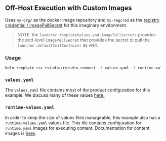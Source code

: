 ## Off-Host Execution with Custom Images

Uses `my-org/` as the docker image repository and `my-regcred` as
the [registry credential / imagePullSecret](https://kubernetes.io/docs/tasks/configure-pod-container/pull-image-private-registry/)
for this
imaginary environment.

> NOTE: the `launcher.templateValues.pod.imagePullSecrets` provides the pod-level `imagePullSecret` that provides
> the secret to pull the `launcher.defaultInitContainer` as well.

### Usage

```bash
helm template rsc rstudio/rstudio-connect -f values.yaml -f runtime-values.yaml
```

### `values.yaml`

The `values.yaml` file contains most of the product configuration for this example. We discuss many of these
values [here.](https://docs.rstudio.com/helm/rstudio-connect/kubernetes-howto/appendices/arch_overview.html#remote-execution)

### `runtime-values.yaml`

In order to keep the size of values files manageable, this example also has a `runtime-values.yaml` values file. This
file contains configuration for `runtime.yaml` images for executing content. Documentation for content images
is [here](https://docs.rstudio.com/helm/rstudio-connect/kubernetes-howto/appendices/content_images.html).
